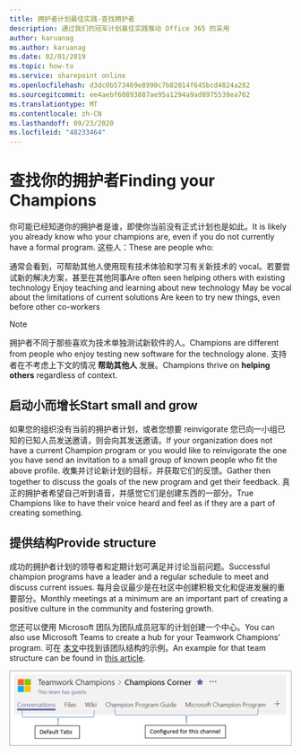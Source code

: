 ```yaml
---
title: 拥护者计划最佳实践-查找拥护者
description: 通过我们的冠军计划最佳实践推动 Office 365 的采用
author: karuanag
ms.author: karuanag
ms.date: 02/01/2019
ms.topic: how-to
ms.service: sharepoint online
ms.openlocfilehash: d3dc0b573469e8990c7b82014f645bcd4824a282
ms.sourcegitcommit: ee4aebf60893887ae95a1294a9ad8975539ea762
ms.translationtype: MT
ms.contentlocale: zh-CN
ms.lasthandoff: 09/23/2020
ms.locfileid: "48233464"
---
```

# <a name="finding-your-champions"></a><span data-ttu-id="ef7cd-103">查找你的拥护者</span><span class="sxs-lookup"><span data-stu-id="ef7cd-103">Finding your Champions</span></span> 

<span data-ttu-id="ef7cd-104">你可能已经知道你的拥护者是谁，即使你当前没有正式计划也是如此。</span><span class="sxs-lookup"><span data-stu-id="ef7cd-104">It is likely you already know who your champions are, even if you do not currently have a formal program.</span></span>  <span data-ttu-id="ef7cd-105">这些人：</span><span class="sxs-lookup"><span data-stu-id="ef7cd-105">These are people who:</span></span>

<span data-ttu-id="ef7cd-106">通常会看到，可帮助其他人使用现有技术体验和学习有关新技术的 vocal。若要尝试新的解决方案，甚至在其他同事</span><span class="sxs-lookup"><span data-stu-id="ef7cd-106">Are often seen helping others with existing technology Enjoy teaching and learning about new technology May be vocal about the limitations of current solutions Are keen to try new things, even before other co-workers</span></span>

> [!NOTE]
> <span data-ttu-id="ef7cd-107">拥护者不同于那些喜欢为技术单独测试新软件的人。</span><span class="sxs-lookup"><span data-stu-id="ef7cd-107">Champions are different from people who enjoy testing new software for the technology alone.</span></span> <span data-ttu-id="ef7cd-108">支持者在不考虑上下文的情况 **帮助其他人** 发展。</span><span class="sxs-lookup"><span data-stu-id="ef7cd-108">Champions thrive on **helping others** regardless of context.</span></span> 

## <a name="start-small-and-grow"></a><span data-ttu-id="ef7cd-109">启动小而增长</span><span class="sxs-lookup"><span data-stu-id="ef7cd-109">Start small and grow</span></span>

<span data-ttu-id="ef7cd-110">如果您的组织没有当前的拥护者计划，或者您想要 reinvigorate 您已向一小组已知的已知人员发送邀请，则会向其发送邀请。</span><span class="sxs-lookup"><span data-stu-id="ef7cd-110">If your organization does not have a current Champion program or you would like to reinvigorate the one you have send an invitation to a small group of known people who fit the above profile.</span></span>  <span data-ttu-id="ef7cd-111">收集并讨论新计划的目标，并获取它们的反馈。</span><span class="sxs-lookup"><span data-stu-id="ef7cd-111">Gather then together to discuss the goals of the new program and get their feedback.</span></span> <span data-ttu-id="ef7cd-112">真正的拥护者希望自己听到语音，并感觉它们是创建东西的一部分。</span><span class="sxs-lookup"><span data-stu-id="ef7cd-112">True Champions like to have their voice heard and feel as if they are a part of creating something.</span></span>  

## <a name="provide-structure"></a><span data-ttu-id="ef7cd-113">提供结构</span><span class="sxs-lookup"><span data-stu-id="ef7cd-113">Provide structure</span></span>

<span data-ttu-id="ef7cd-114">成功的拥护者计划的领导者和定期计划可满足并讨论当前问题。</span><span class="sxs-lookup"><span data-stu-id="ef7cd-114">Successful champion programs have a leader and a regular schedule to meet and discuss current issues.</span></span>  <span data-ttu-id="ef7cd-115">每月会议最少是在社区中创建积极文化和促进发展的重要部分。</span><span class="sxs-lookup"><span data-stu-id="ef7cd-115">Monthly meetings at a minimum are an important part of creating a positive culture in the community and fostering growth.</span></span>  

<span data-ttu-id="ef7cd-116">您还可以使用 Microsoft 团队为团队成员冠军的计划创建一个中心。</span><span class="sxs-lookup"><span data-stu-id="ef7cd-116">You can also use Microsoft Teams to create a hub for your Teamwork Champions' program.</span></span>  <span data-ttu-id="ef7cd-117">可在 [本文](https://docs.microsoft.com/MicrosoftTeams/teams-adoption-your-first-teams)中找到该团队结构的示例。</span><span class="sxs-lookup"><span data-stu-id="ef7cd-117">An example for that team structure can be found in [this article](https://docs.microsoft.com/MicrosoftTeams/teams-adoption-your-first-teams).</span></span>

![团队合作冠军团队选项卡](media/teams-adoption-tab-example.png)